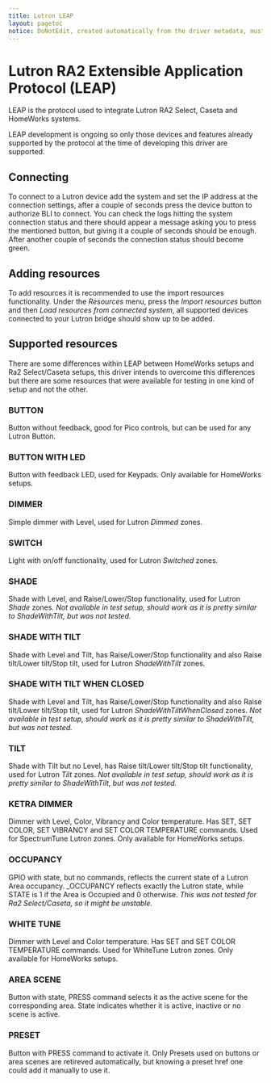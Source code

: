 ```yaml
---
title: Lutron LEAP
layout: pagetoc
notice: DoNotEdit, created automatically from the driver metadata, must be updated on the driver itself
---
```

# Lutron RA2 Extensible Application Protocol (LEAP)

LEAP is the protocol used to integrate Lutron RA2 Select, Caseta and HomeWorks
systems.

LEAP development is ongoing so only those devices and features already supported
by the protocol at the time of developing this driver are supported.

## Connecting

To connect to a Lutron device add the system and set the IP address at the
connection settings, after a couple of seconds press the device button to
authorize BLI to connect. You can check the logs hitting the system connection
status and there should appear a message asking you to press the mentioned
button, but giving it a couple of seconds should be enough.
After another couple of seconds the connection status should become green.

## Adding resources

To add resources it is recommended to use the import resources functionality.
Under the *Resources* menu, press the *Import resources* button and then *Load
resources from connected system*, all supported devices connected to your Lutron
bridge should show up to be added.

## Supported resources

There are some differences within LEAP between HomeWorks setups and Ra2 Select/Caseta setups,
this driver intends to overcome this differences but there are some resources that were available
for testing in one kind of setup and not the other.

### BUTTON
Button without feedback, good for Pico controls, but can be used for any Lutron Button.

### BUTTON WITH LED
Button with feedback LED, used for Keypads.
Only available for HomeWorks setups.

### DIMMER
Simple dimmer with Level, used for Lutron *Dimmed* zones.

### SWITCH
Light with on/off functionality, used for Lutron *Switched* zones.

### SHADE
Shade with Level, and Raise/Lower/Stop functionality, used for Lutron *Shade* zones.
*Not available in test setup, should work as it is pretty similar to ShadeWithTilt, but was not tested.*

### SHADE WITH TILT
Shade with Level and Tilt, has Raise/Lower/Stop functionality and also Raise tilt/Lower tilt/Stop tilt, used for Lutron *ShadeWithTilt* zones.

### SHADE WITH TILT WHEN CLOSED
Shade with Level and Tilt, has Raise/Lower/Stop functionality and also Raise tilt/Lower tilt/Stop tilt, used for Lutron *ShadeWithTiltWhenClosed* zones.
*Not available in test setup, should work as it is pretty similar to ShadeWithTilt, but was not tested.*

### TILT
Shade with Tilt but no Level, has Raise tilt/Lower tilt/Stop tilt functionality, used for Lutron *Tilt* zones.
*Not available in test setup, should work as it is pretty similar to ShadeWithTilt, but was not tested.*

### KETRA DIMMER
Dimmer with Level, Color, Vibrancy and Color temperature.
Has SET, SET COLOR, SET VIBRANCY and SET COLOR TEMPERATURE commands.
Used for SpectrumTune Lutron zones.
Only available for HomeWorks setups.

### OCCUPANCY
GPIO with state, but no commands, reflects the current state of a Lutron Area occupancy. 
_OCCUPANCY reflects exactly the Lutron state, while STATE is 1 if the Area is Occupied and 0 otherwise.
*This was not tested for Ra2 Select/Caseta, so it might be unstable.*

### WHITE TUNE
Dimmer with Level and Color temperature. Has SET and SET COLOR TEMPERATURE commands.
Used for WhiteTune Lutron zones.
Only available for HomeWorks setups.

### AREA SCENE
Button with state, PRESS command selects it as the active scene for the corresponding area.
State indicates whether it is active, inactive or no scene is active.

### PRESET
Button with PRESS command to activate it. 
Only Presets used on buttons or area scenes are retireved automatically, 
but knowing a preset href one could add it manually to use it.

<!-- TODO:

Discovery
discovery works but is unused as there is no web UI and the app has no way to
add resources.

Telnet
user & password are used for telnet (old protocol) and may be we should
add here if not compatible with old driver, also there is in the new protocol
a user/password authentication described but not developed/working/etc.

More resource types:
 | HVAC                    | An HVAC zone for controlling temperature                                                                                                | not supported                                         |
 | Receptacle              | A receptacle zone                                                                                                                       | GoToReceptacleLevel                                   |
 | CCO                     | A CCO zone                                                                                                                              | GoToCCOLevel                                          |
 | FanSpeed                | A fan speed zone, capable of a set of speeds                                                                                            | GoToFanSpeed                                          |

Shades
Test with more real shades, tested only shade with tilt.

Switches
Test. Tried to tes using our dimmer but:- "This request is not supported : Only switched zones can be sent to a switched level"

-->
